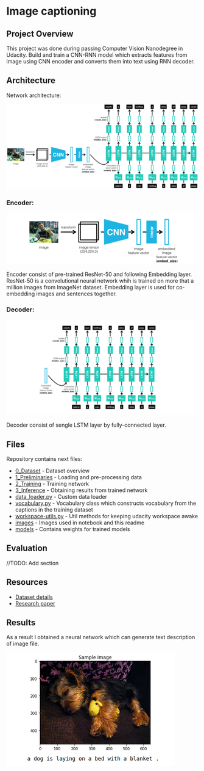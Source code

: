 # Image captioning

## Project Overview

This project was done during passing Computer Vision Nanodegree in Udacity. Build and train a CNN-RNN model which extracts features from image using CNN encoder and converts them into text using RNN decoder.

## Architecture

Network architecture:

![alt Network Architecture](./images/encoder-decoder.png)

### Encoder:

![alt Encoder](./images/encoder.png)

Encoder consist of pre-trained ResNet-50 and following Embedding layer. ResNet-50 is a convolutional neural network whih is trained on more that a million images from ImageNet dataset. Embedding layer is used for co-embedding images and sentences together.

### Decoder:

![alt Decoder](./images/decoder.png)

Decoder consist of sengle LSTM layer by fully-connected layer.

## Files

Repository contains next files:

* [0_Dataset](./0_Dataset.ipynb) - Dataset overview
* [1_Preliminaries](./1_Preliminaries.ipynb) - Loading and pre-processing data
* [2_Training](./2_Training.ipynb) - Training network
* [3_Inference](./3_Inference.ipynb) - Obtaining results from trained network
* [data_loader.py](data_loader.py) - Custom data loader
* [vocabulary.py](./vocabulary.py) - Vocabulary class which constructs vocabulary from the captions in the training dataset
* [workspace-utils.py](./workspace-utils.py) - Util methods for keeping udacity workspace awake
* [images](./images) - Images used in notebook and this readme
* [models](./models) - Contains weights for trained models

## Evaluation

//TODO: Add section

## Resources

* [Dataset details](https://cocodataset.org)
* [Research paper](https://arxiv.org/pdf/1411.4555.pdf)

## Results

As a result I obtained a neural network which can generate text description of image file.

![alr Result](./images/result.png)
